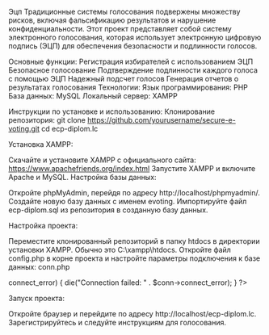 Эцп 
Традиционные системы голосования подвержены множеству рисков, включая фальсификацию результатов и нарушение конфиденциальности. Этот проект представляет собой систему электронного голосования, которая использует электронную цифровую подпись (ЭЦП) для обеспечения безопасности и подлинности голосов.

Основные функции:
Регистрация избирателей с использованием ЭЦП
Безопасное голосование
Подтверждение подлинности каждого голоса с помощью ЭЦП
Надежный подсчет голосов
Генерация отчетов о результатах голосования
Технологии:
Язык программирования: PHP
База данных: MySQL
Локальный сервер: XAMPP

Инструкции по установке и использованию:
Клонирование репозитория:
git clone https://github.com/yourusername/secure-e-voting.git
cd ecp-diplom.lc

Установка XAMPP:

Скачайте и установите XAMPP с официального сайта: https://www.apachefriends.org/index.html
Запустите XAMPP и включите Apache и MySQL.
Настройка базы данных:

Откройте phpMyAdmin, перейдя по адресу http://localhost/phpmyadmin/.
Создайте новую базу данных с именем evoting.
Импортируйте файл ecp-diplom.sql из репозитория в созданную базу данных.

Настройка проекта:

Переместите клонированный репозиторий в папку htdocs в директории установки XAMPP. Обычно это C:\xampp\htdocs\.
Откройте файл config.php в корне проекта и настройте параметры подключения к базе данных:
сonn.php
<?php
$conn = new mysqli('127.0.0.1', 'root', '', 'ecp-diplom');

	if ($conn->connect_error) {
	    die("Connection failed: " . $conn->connect_error);
	}
	
?>

Запуск проекта:

Откройте браузер и перейдите по адресу http://localhost/ecp-diplom.lc.
Зарегистрируйтесь и следуйте инструкциям для голосования.

